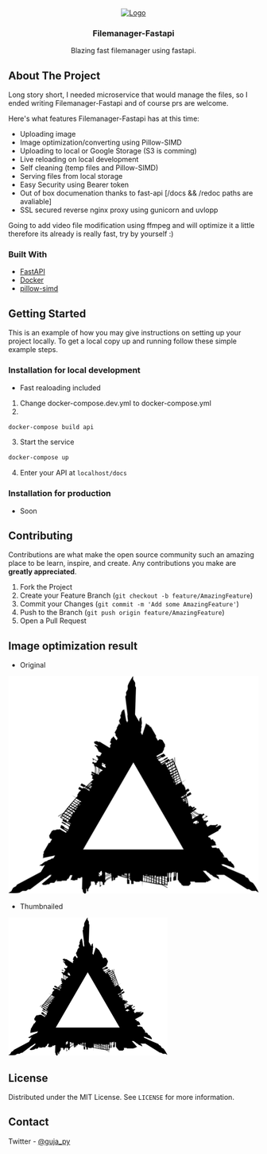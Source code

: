 
<!-- [![Contributors][contributors-shield]][contributors-url]
[![Forks][forks-shield]][forks-url]
[![Stargazers][stars-shield]][stars-url]
[![Issues][issues-shield]][issues-url]
[![MIT License][license-shield]][license-url] -->


<!-- PROJECT LOGO -->
<br />
<p align="center">
  <a href="#">
    <img src="https://media2.giphy.com/media/3gWIUenLXoEgPk0BwB/source.gif" alt="Logo" width="80" height="80">
  </a>

  <h3 align="center">Filemanager-Fastapi</h3>

  <p align="center">
    Blazing fast filemanager using fastapi.

<!-- ABOUT THE PROJECT -->
## About The Project

Long story short, I needed microservice that would manage the files, so I ended writing Filemanager-Fastapi and of course prs are welcome.

Here's what features Filemanager-Fastapi has at this time:
* Uploading image
* Image optimization/converting using Pillow-SIMD
* Uploading to local or Google Storage (S3 is comming)
* Live reloading on local development
* Self cleaning (temp files and Pillow-SIMD)
* Serving files from local storage
* Easy Security using Bearer token
* Out of box documenation thanks to fast-api [/docs && /redoc paths are avaliable]
* SSL secured reverse nginx proxy using gunicorn and uvlopp

Going to add video file modification using ffmpeg and will optimize it a little therefore its already is really fast, try by yourself :)

### Built With
* [FastAPI](https://fastapi.tiangolo.com/)
* [Docker](https://www.docker.com/)
* [pillow-simd](https://github.com/uploadcare/pillow-simd)



<!-- GETTING STARTED -->
## Getting Started

This is an example of how you may give instructions on setting up your project locally.
To get a local copy up and running follow these simple example steps.

### Installation for local development
- Fast realoading included
1. Change docker-compose.dev.yml to docker-compose.yml
2. 
```sh
docker-compose build api
```
3. Start the service
```sh
docker-compose up
```
4. Enter your API at `localhost/docs`

### Installation for production
- Soon
<!-- 1. Change docker-compose.dev.yml to docker-compose.yml
2. 
```sh
docker-compose build api
```
3. Start the service
```sh
docker-compose up
```
4. Enter your API at `localhost/docs` -->

<!-- CONTRIBUTING -->
## Contributing

Contributions are what make the open source community such an amazing place to be learn, inspire, and create. Any contributions you make are **greatly appreciated**.

1. Fork the Project
2. Create your Feature Branch (`git checkout -b feature/AmazingFeature`)
3. Commit your Changes (`git commit -m 'Add some AmazingFeature'`)
4. Push to the Branch (`git push origin feature/AmazingFeature`)
5. Open a Pull Request

## Image optimization result
- Original

![](api/app/pictures/originals/dcb8ac79618540688ea36e688a8c3635.png?raw=true)

- Thumbnailed

![](api/app/pictures/thumbnails/dcb8ac79618540688ea36e688a8c3635.webp?raw=true)


<!-- LICENSE -->
## License

Distributed under the MIT License. See `LICENSE` for more information.

<!-- CONTACT -->
## Contact
Twitter - [@guja_py](https://twitter.com/guja_py)



<!-- MARKDOWN LINKS & IMAGES -->
<!-- https://www.markdownguide.org/basic-syntax/#reference-style-links -->
<!-- [contributors-shield]: https://img.shields.io/github/contributors/JexPY/filemanager-fastapi.svg?style=flat-square
[contributors-url]: https://github.com/JexPY/filemanager-fastapi/graphs/contributors
[forks-shield]: https://img.shields.io/github/forks/JexPY/filemanager-fastapi.svg?style=flat-square
[forks-url]: https://github.com/othneildrew/Best-README-Template/network/members
[stars-shield]: https://img.shields.io/github/stars/JexPY/filemanager-fastapi.svg?style=flat-square
[stars-url]: https://github.com/JexPY/filemanager-fastapi/stargazers
[issues-shield]: https://img.shields.io/github/issues/JexPY/filemanager-fastapi.svg?style=flat-square
[issues-url]: https://github.com/JexPY/filemanager-fastapi/issues
[license-shield]: https://img.shields.io/github/license/JexPY/filemanager-fastapi.svg?style=flat-square
[license-url]: https://github.com/JexPY/filemanager-fastapi/blob/master/LICENSE.txt -->